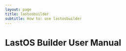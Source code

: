 ```yaml
---
layout: page
title: lastosbuilder
subtitle: How to: use lastosbuilder
---
```


# LastOS Builder User Manual


